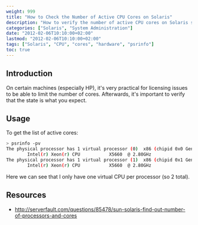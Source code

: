 ```yaml
---
weight: 999
title: "How to Check the Number of Active CPU Cores on Solaris"
description: "How to verify the number of active CPU cores on Solaris systems, which is useful for licensing and resource allocation"
categories: ["Solaris", "System Administration"]
date: "2012-02-06T10:10:00+02:00"
lastmod: "2012-02-06T10:10:00+02:00"
tags: ["Solaris", "CPU", "cores", "hardware", "psrinfo"]
toc: true
---
```


## Introduction

On certain machines (especially HP), it's very practical for licensing issues to be able to limit the number of cores. Afterwards, it's important to verify that the state is what you expect.

## Usage

To get the list of active cores:

```bash {linenos=table,hl_lines=[2,4]}
> psrinfo -pv
The physical processor has 1 virtual processor (0)  x86 (chipid 0x0 GenuineIntel family 6 model 44 step 2 clock 2800 MHz)
        Intel(r) Xeon(r) CPU           X5660  @ 2.80GHz
The physical processor has 1 virtual processor (1)  x86 (chipid 0x1 GenuineIntel family 6 model 44 step 2 clock 2800 MHz)
        Intel(r) Xeon(r) CPU           X5660  @ 2.80GHz
```

Here we can see that I only have one virtual CPU per processor (so 2 total).

## Resources
- http://serverfault.com/questions/85478/sun-solaris-find-out-number-of-processors-and-cores
